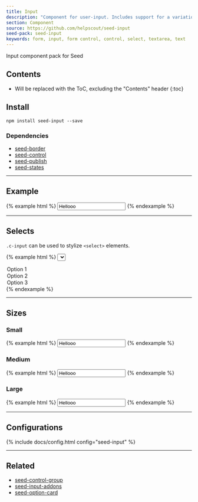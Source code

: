 ```yaml
---
title: Input
description: "Component for user-input. Includes support for a variation of sizes and states."
section: Component
source: https://github.com/helpscout/seed-input
seed-pack: seed-input
keywords: form, input, form control, control, select, textarea, text
---
```


Input component pack for Seed

## Contents

* Will be replaced with the ToC, excluding the "Contents" header
{:toc}

## Install

```
npm install seed-input --save
```


### Dependencies

* [seed-border](/seed/packs/seed-border)
* [seed-control](/seed/packs/seed-control)
* [seed-publish](/seed/packs/seed-publish)
* [seed-states](/seed/packs/seed-states)



---


## Example

{% example html %}
<input class="c-input" placeholder="Hello" value="Hellooo">
{% endexample %}



---



## Selects

`.c-input` can be used to stylize `<select>` elements.

{% example html %}
<select class="c-input">
  <option>Option 1</option>
  <option>Option 2</option>
  <option>Option 3</option>
</select>
{% endexample %}



----



## Sizes

### Small

{% example html %}
<input class="c-input c-input--sm" placeholder="Hello" value="Hellooo">
{% endexample %}


### Medium

{% example html %}
<input class="c-input c-input--md" placeholder="Hello" value="Hellooo">
{% endexample %}


### Large

{% example html %}
<input class="c-input c-input--lg" placeholder="Hello" value="Hellooo">
{% endexample %}



---



## Configurations

{% include docs/config.html config="seed-input" %}



---



## Related

* [seed-control-group](/seed/packs/seed-control-group)
* [seed-input-addons](/seed/packs/seed-input-addons)
* [seed-option-card](/seed/packs/seed-option-card)
